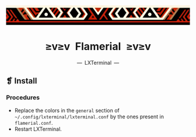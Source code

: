<p align="center">
    <img alt="" src="../../assets/images/ornament.png" width=1020 />
</p>
<h1 align="center">≥v≥v&ensp;Flamerial&ensp;≥v≥v</h1>
<p align="center">—&ensp;LXTerminal&ensp;—</p>

## ❡ Install
### Procedures
- Replace the colors in the `general` section of `~/.config/lxterminal/lxterminal.conf` by the ones present in `flamerial.conf`.
- Restart LXTerminal.
